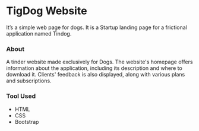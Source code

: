 #  TigDog Website

It’s a simple web page for dogs. It is a Startup landing page for a frictional application named Tindog. 

### About
A tinder website made exclusively for Dogs.
The website's homepage offers information about the application, including its description and where to download it. Clients' feedback is also displayed, along with various plans and subscriptions.

### Tool Used
- HTML
- CSS
- Bootstrap
